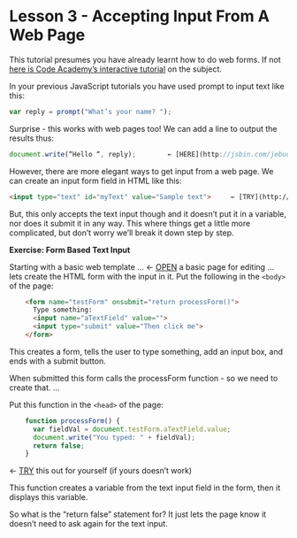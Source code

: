 Lesson 3 - Accepting Input From A Web Page
===========================================

This tutorial presumes you have already learnt how to do web forms.  If not [here is Code Academy’s interactive tutorial](http://www.codecademy.com/courses/web-beginner-en-Vfmnp/0/1) on the subject.

In your previous JavaScript tutorials you have used prompt to input text like this:
```javascript
var reply = prompt("What’s your name? ");  
```
Surprise - this works with web pages too!  We can add a line to output the results thus:
```javascript
document.write(“Hello “, reply);		← [HERE](http://jsbin.com/jebudateso/1/edit?html,output) You can see it all work
```
However, there are more elegant ways to get input from a web page.  We can create an input form field in HTML like this:
```html
<input type="text" id="myText" value="Sample text">		← [TRY](http://jsbin.com/huyaqelebo/1/edit?html,output) this
```
But, this only accepts the text input though and it doesn’t put it in a variable, nor does it submit it in any way.  This where things get a little more complicated, but don’t worry we’ll break it down step by step.

**Exercise: Form Based Text Input**

Starting with a basic web template …	← [OPEN](http://jsbin.com/cekigaluwe/1/edit?html,output) a basic page for editing
... lets create the HTML form with the input in it.  Put the following in the `<body>` of the page:
```html
    <form name="testForm" onsubmit="return processForm()"> 
      Type something: 
      <input name="aTextField" value=""> 
      <input type="submit" value="Then click me"> 
    </form> 
```
This creates a form, tells the user to type something, add an input box, and ends with a submit button.

When submitted this form calls the processForm function - so we need to create that. …

Put this function in the `<head>` of the page:
```javascript
    function processForm() { 
      var fieldVal = document.testForm.aTextField.value; 
      document.write("You typed: " + fieldVal); 
      return false;  
    } 
```
← [TRY](http://jsbin.com/hobaxumeri/1/edit?html,output) this out for yourself (if yours doesn’t work)

This function creates a variable from the text input field in the form, then it displays this variable.

So what is the “return false” statement for?  It just lets the page know it doesn’t need to ask again for the text input.

